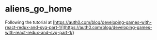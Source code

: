 # aliens_go_home

Following the tutorial at [https://auth0.com/blog/developing-games-with-react-redux-and-svg-part-1/](https://auth0.com/blog/developing-games-with-react-redux-and-svg-part-1/)
